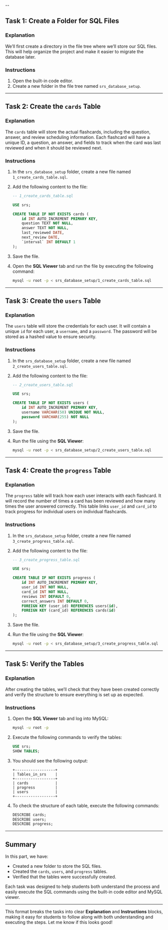 --

## Task 1: Create a Folder for SQL Files

### Explanation

We’ll first create a directory in the file tree where we’ll store our SQL files. This will help organize the project and make it easier to migrate the database later.

### Instructions

1. Open the built-in code editor.
2. Create a new folder in the file tree named `srs_database_setup`.

---

## Task 2: Create the `cards` Table

### Explanation

The `cards` table will store the actual flashcards, including the question, answer, and review scheduling information. Each flashcard will have a unique ID, a question, an answer, and fields to track when the card was last reviewed and when it should be reviewed next.

### Instructions

1. In the `srs_database_setup` folder, create a new file named `1_create_cards_table.sql`.
2. Add the following content to the file:

    ```sql
    -- 1_create_cards_table.sql

    USE srs;

    CREATE TABLE IF NOT EXISTS cards (
        id INT AUTO_INCREMENT PRIMARY KEY,
        question TEXT NOT NULL,
        answer TEXT NOT NULL,
        last_reviewed DATE,
        next_review DATE,
        `interval` INT DEFAULT 1
    );
    ```

3. Save the file.
4. Open the **SQL Viewer** tab and run the file by executing the following command:

    ```bash
    mysql -u root -p < srs_database_setup/1_create_cards_table.sql
    ```

---

## Task 3: Create the `users` Table

### Explanation

The `users` table will store the credentials for each user. It will contain a unique `id` for each user, a `username`, and a `password`. The password will be stored as a hashed value to ensure security.

### Instructions

1. In the `srs_database_setup` folder, create a new file named `2_create_users_table.sql`.
2. Add the following content to the file:

    ```sql
    -- 2_create_users_table.sql

    USE srs;

    CREATE TABLE IF NOT EXISTS users (
        id INT AUTO_INCREMENT PRIMARY KEY,
        username VARCHAR(50) UNIQUE NOT NULL,
        password VARCHAR(255) NOT NULL
    );
    ```

3. Save the file.
4. Run the file using the **SQL Viewer**:

    ```bash
    mysql -u root -p < srs_database_setup/2_create_users_table.sql
    ```

---

## Task 4: Create the `progress` Table

### Explanation

The `progress` table will track how each user interacts with each flashcard. It will record the number of times a card has been reviewed and how many times the user answered correctly. This table links `user_id` and `card_id` to track progress for individual users on individual flashcards.

### Instructions

1. In the `srs_database_setup` folder, create a new file named `3_create_progress_table.sql`.
2. Add the following content to the file:

    ```sql
    -- 3_create_progress_table.sql

    USE srs;

    CREATE TABLE IF NOT EXISTS progress (
        id INT AUTO_INCREMENT PRIMARY KEY,
        user_id INT NOT NULL,
        card_id INT NOT NULL,
        reviews INT DEFAULT 0,
        correct_answers INT DEFAULT 0,
        FOREIGN KEY (user_id) REFERENCES users(id),
        FOREIGN KEY (card_id) REFERENCES cards(id)
    );
    ```

3. Save the file.
4. Run the file using the **SQL Viewer**:

    ```bash
    mysql -u root -p < srs_database_setup/3_create_progress_table.sql
    ```

---

## Task 5: Verify the Tables

### Explanation

After creating the tables, we’ll check that they have been created correctly and verify the structure to ensure everything is set up as expected.

### Instructions

1. Open the **SQL Viewer** tab and log into MySQL:

    ```bash
    mysql -u root -p
    ```

2. Execute the following commands to verify the tables:

    ```sql
    USE srs;
    SHOW TABLES;
    ```

3. You should see the following output:

    ```
    +------------------+
    | Tables_in_srs    |
    +------------------+
    | cards            |
    | progress         |
    | users            |
    +------------------+
    ```

4. To check the structure of each table, execute the following commands:

    ```sql
    DESCRIBE cards;
    DESCRIBE users;
    DESCRIBE progress;
    ```

---

## Summary

In this part, we have:
- Created a new folder to store the SQL files.
- Created the `cards`, `users`, and `progress` tables.
- Verified that the tables were successfully created.

Each task was designed to help students both understand the process and easily execute the SQL commands using the built-in code editor and MySQL viewer.

---

This format breaks the tasks into clear **Explanation** and **Instructions** blocks, making it easy for students to follow along with both understanding and executing the steps. Let me know if this looks good!